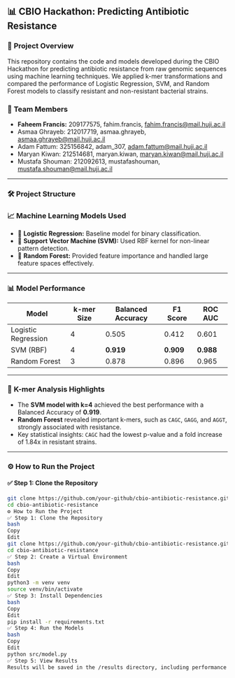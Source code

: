 ## 📊 **CBIO Hackathon: Predicting Antibiotic Resistance** 
### 📌 **Project Overview**  
This repository contains the code and models developed during the CBIO Hackathon for predicting antibiotic resistance from raw genomic sequences using machine learning techniques. We applied k-mer transformations and compared the performance of Logistic Regression, SVM, and Random Forest models to classify resistant and non-resistant bacterial strains.  

### 👥 **Team Members**  
- **Faheem Francis:** 209177575, fahim.francis, [fahim.francis@mail.huji.ac.il](mailto:fahim.francis@mail.huji.ac.il)  
- Asmaa Ghrayeb: 212017719, asmaa.ghrayeb, [asmaa.ghrayeb@mail.huji.ac.il](mailto:asmaa.ghrayeb@mail.huji.ac.il)  
- Adam Fattum: 325156842, adam_307, [adam.fattum@mail.huji.ac.il](mailto:adam.fattum@mail.huji.ac.il)  
- Maryan Kiwan: 212514681, maryan.kiwan, [maryan.kiwan@mail.huji.ac.il](mailto:maryan.kiwan@mail.huji.ac.il)  
- Mustafa Shouman: 212092613, mustafashouman, [mustafa.shouman@mail.huji.ac.il](mailto:mustafa.shouman@mail.huji.ac.il)  

---

### 🛠️ **Project Structure**  



### 📈 **Machine Learning Models Used**  
- 🧪 **Logistic Regression:** Baseline model for binary classification.  
- 🧠 **Support Vector Machine (SVM):** Used RBF kernel for non-linear pattern detection.  
- 🌲 **Random Forest:** Provided feature importance and handled large feature spaces effectively.  

---

### 📊 **Model Performance**  
| **Model**           | **k-mer Size** | **Balanced Accuracy** | **F1 Score** | **ROC AUC** |
|---------------------|---------------|----------------------|-------------|------------|
| Logistic Regression | 4             | 0.505              | 0.412       | 0.601      |
| SVM (RBF)          | 4             | **0.919**          | **0.909**   | **0.988**  |
| Random Forest       | 3             | 0.878              | 0.896       | 0.965      |

---

### 🧬 **K-mer Analysis Highlights**  
- The **SVM model with k=4** achieved the best performance with a Balanced Accuracy of **0.919**.  
- **Random Forest** revealed important k-mers, such as `CAGC`, `GAGG`, and `AGGT`, strongly associated with resistance.  
- Key statistical insights: `CAGC` had the lowest p-value and a fold increase of 1.84x in resistant strains.  

---

### ⚙️ **How to Run the Project**  

#### ✅ **Step 1: Clone the Repository**  
```bash
git clone https://github.com/your-github/cbio-antibiotic-resistance.git
cd cbio-antibiotic-resistance
⚙️ How to Run the Project
✅ Step 1: Clone the Repository
bash
Copy
Edit
git clone https://github.com/your-github/cbio-antibiotic-resistance.git
cd cbio-antibiotic-resistance
✅ Step 2: Create a Virtual Environment
bash
Copy
Edit
python3 -m venv venv
source venv/bin/activate
✅ Step 3: Install Dependencies
bash
Copy
Edit
pip install -r requirements.txt
✅ Step 4: Run the Models
bash
Copy
Edit
python src/model.py
✅ Step 5: View Results
Results will be saved in the /results directory, including performance metrics and confusion matrices.
